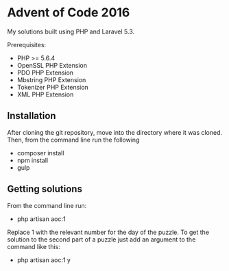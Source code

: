 # Advent of Code 2016
My solutions built using PHP and Laravel 5.3.

Prerequisites:
* PHP >= 5.6.4
* OpenSSL PHP Extension
* PDO PHP Extension
* Mbstring PHP Extension
* Tokenizer PHP Extension
* XML PHP Extension

## Installation
After cloning the git repository, move into the directory where it was cloned.
Then, from the command line run the following
* composer install
* npm install
* gulp

## Getting solutions
From the command line run:
* php artisan aoc:1

Replace 1 with the relevant number for the day of the puzzle.
To get the solution to the second part of a puzzle just add an argument to the command like this: 
* php artisan aoc:1 y